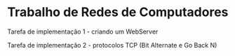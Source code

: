 # Trabalho de Redes de Computadores

Tarefa de implementação 1 - criando um WebServer

Tarefa de implementação 2 - protocolos TCP (Bit Alternate e Go Back N)

